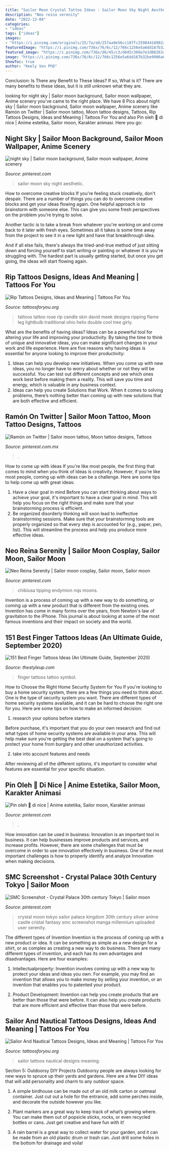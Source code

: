 ```yaml
---
title: "Sailor Moon Crystal Tattoo Ideas : Sailor Moon Sky Night Aesthetic"
description: "Neo reina serenity"
date: "2022-12-04"
categories:
- "ideas"
tags: ["ideas"]
images:
- "https://i.pinimg.com/originals/25/7a/a9/257aa9e56cc187fc25984418982ae468.jpg"
featuredImage: "https://i.pinimg.com/736x/76/6c/12/766c1256e5a6dd167b32be9906a62893.jpg"
featured_image: "https://i.pinimg.com/736x/d6/45/c3/d645c360a7e1d08263abae534a81cc92--neo-queen-serenity-princess-serenity.jpg"
image: "https://i.pinimg.com/736x/76/6c/12/766c1256e5a6dd167b32be9906a62893.jpg"
ShowToc: true
author: "Keely Von PhD"
---
```



Conclusion: Is There any Benefit to These Ideas? If so, What is it?
There are many benefits to these ideas, but it is still unknown what they are.

	

		
looking for night sky | Sailor moon background, Sailor moon wallpaper, Anime scenery you've came to the right place. We have 8 Pics about night sky | Sailor moon background, Sailor moon wallpaper, Anime scenery like Ramón on Twitter | Sailor moon tattoo, Moon tattoo designs, Tattoos, Rip Tattoos Designs, Ideas and Meaning | Tattoos For You and also Pin oleh 🌙 di nice | Anime estetika, Sailor moon, Karakter animasi. Here you go:
		
    
## Night Sky | Sailor Moon Background, Sailor Moon Wallpaper, Anime Scenery

<img loading=lazy src="https://i.pinimg.com/originals/37/95/4f/37954f251efde832e543c2871ce5e114.jpg" onerror="this.onerror=null;this.src='https://tse3.mm.bing.net/th?id=OIP.rjYtlcMsocJet9lZW4gx-QHaLH&amp;pid=15.1';" alt="night sky | Sailor moon background, Sailor moon wallpaper, Anime scenery">

_Source: pinterest.com_

>sailor moon sky night aesthetic. 

	

How to overcome creative blocks
If you're feeling stuck creatively, don't despair. There are a number of things you can do to overcome creative blocks and get your ideas flowing again.
One helpful approach is to brainstorm with someone else. This can give you some fresh perspectives on the problem you're trying to solve.

Another tactic is to take a break from whatever you're working on and come back to it later with fresh eyes. Sometimes all it takes is some time away from the project to see it in a new light and have that breakthrough idea.

And if all else fails, there's always the tried-and-true method of just sitting down and forcing yourself to start writing or painting or whatever it is you're struggling with. The hardest part is usually getting started, but once you get going, the ideas will start flowing again.

    
## Rip Tattoos Designs, Ideas And Meaning | Tattoos For You

<img loading=lazy src="http://www.tattoosforyou.org/wp-content/uploads/2013/10/Skin-Ripping-Tattoos.jpg" onerror="this.onerror=null;this.src='https://tse4.mm.bing.net/th?id=OIP.RBi4TX1gnHTwerNOBr58RgHaJ6&amp;pid=15.1';" alt="Rip Tattoos Designs, Ideas and Meaning | Tattoos For You">

_Source: tattoosforyou.org_

>tattoos tattoo rose rip candle skin david meek designs ripping flame leg lightbulb traditional ohio helix double cool tree girly. 

	

What are the benefits of having ideas?
Ideas can be a powerful tool for altering your life and improving your productivity. By taking the time to think of unique and innovative ideas, you can make significant changes in your work and life experience. Here are five reasons why having ideas is essential for anyone looking to improve their productivity: 
1. Ideas can help you develop new initiatives. When you come up with new ideas, you no longer have to worry about whether or not they will be successful. You can test out different concepts and see which ones work best before making them a reality. This will save you time and energy, which is valuable in any business context. 
2. Ideas can help you create Solutions that Work. When it comes to solving problems, there’s nothing better than coming up with new solutions that are both effective and efficient.

    
## Ramón On Twitter | Sailor Moon Tattoo, Moon Tattoo Designs, Tattoos

<img loading=lazy src="https://i.pinimg.com/736x/b7/5e/cb/b75ecb57bede636ceed28bf7283b2183.jpg" onerror="this.onerror=null;this.src='https://tse1.mm.bing.net/th?id=OIP.cDyXIOmyawN5gTC7JXrELwHaJ3&amp;pid=15.1';" alt="Ramón on Twitter | Sailor moon tattoo, Moon tattoo designs, Tattoos">

_Source: pinterest.com.mx_

>. 

	

How to come up with ideas
If you're like most people, the first thing that comes to mind when you think of Ideas is creativity. However, if you're like most people, coming up with ideas can be a challenge. 
Here are some tips to help come up with great ideas: 
1. Have a clear goal in mind 
Before you can start thinking about ways to achieve your goal, it's important to have a clear goal in mind. This will help you focus on the right things and make sure that your brainstorming process is efficient. 
2. Be organized 
 disorderly thinking will soon lead to ineffective brainstorming sessions. Make sure that your brainstorming tools are properly organized so that every step is accounted for (e.g., paper, pen, list). This will streamline the process and help you produce more effective ideas. 

    
## Neo Reina Serenity | Sailor Moon Cosplay, Sailor Moon, Sailor Moon

<img loading=lazy src="https://i.pinimg.com/736x/d6/45/c3/d645c360a7e1d08263abae534a81cc92--neo-queen-serenity-princess-serenity.jpg" onerror="this.onerror=null;this.src='https://tse3.mm.bing.net/th?id=OIP.dunEcqWNCC8PYEBU3a_aQwHaKQ&amp;pid=15.1';" alt="Neo Reina Serenity | Sailor moon cosplay, Sailor moon, Sailor moon">

_Source: pinterest.com_

>chibiusa tipping endymion nqs moons. 

	

Invention is a process of coming up with a new way to do something, or coming up with a new product that is different from the existing ones. Invention has come in many forms over the years, from Newton's law of gravitation to the iPhone. This journal is about looking at some of the most famous inventions and their impact on society and the world.

    
## 151 Best Finger Tattoos Ideas (An Ultimate Guide, September 2020)

<img loading=lazy src="https://thestyleup.com/wp-content/uploads/2015/02/f18thomashooper.jpg" onerror="this.onerror=null;this.src='https://tse1.mm.bing.net/th?id=OIP.vdnG0RFMYoxGYXlcle7zGAHaKX&amp;pid=15.1';" alt="151 Best Finger Tattoos Ideas (An Ultimate Guide, September 2020)">

_Source: thestyleup.com_

>finger tattoos tattoo symbol. 

	

How to Choose the Right Home Security System for You
If you're looking to buy a home security system, there are a few things you need to think about. One is the type of security system you want. There are different types of home security systems available, and it can be hard to choose the right one for you. Here are some tips on how to make an informed decision: 
1. research your options before starters

Before purchase, it's important that you do your own research and find out what types of home security systems are available in your area. This will help make sure you're getting the best deal on a system that's going to protect your home from burglary and other unauthorized activities. 

2. take into account features and needs

After reviewing all of the different options, it's important to consider what features are essential for your specific situation.

    
## Pin Oleh 🌙 Di Nice | Anime Estetika, Sailor Moon, Karakter Animasi

<img loading=lazy src="https://i.pinimg.com/736x/76/6c/12/766c1256e5a6dd167b32be9906a62893.jpg" onerror="this.onerror=null;this.src='https://tse2.mm.bing.net/th?id=OIP.rwa-zJqQm1S1pCBDe4KC5gHaH7&amp;pid=15.1';" alt="Pin oleh 🌙 di nice | Anime estetika, Sailor moon, Karakter animasi">

_Source: pinterest.com_

>. 

	

How innovation can be used in business:
Innovation is an important tool in business. It can help businesses improve products and services, and increase profits. However, there are some challenges that must be overcome in order to use innovation effectively in business. One of the most important challenges is how to properly identify and analyze Innovation when making decisions.

    
## SMC Screenshot - Crystal Palace 30th Century Tokyo | Sailor Moon

<img loading=lazy src="https://i.pinimg.com/originals/25/7a/a9/257aa9e56cc187fc25984418982ae468.jpg" onerror="this.onerror=null;this.src='https://tse2.mm.bing.net/th?id=OIP.uZP_9AvUlpWgHG06OZV1bAHaEK&amp;pid=15.1';" alt="SMC Screenshot - Crystal Palace 30th century Tokyo | Sailor moon">

_Source: pinterest.com_

>crystal moon tokyo sailor palace kingdom 30th century silver anime castle cristal fantasy smc screenshot manga millennium uploaded user serenity. 

	

The different types of Invention
Invention is the process of coming up with a new product or idea. It can be something as simple as a new design for a shirt, or as complex as creating a new way to do business. There are many different types of invention, and each has its own advantages and disadvantages. Here are four examples: 
1. Intellectualproperty: Invention involves coming up with a new way to protect your ideas and ideas you own. For example, you may find an invention that allows you to make money by selling your invention, or an invention that enables you to patented your product. 

2. Product Development: Invention can help you create products that are better than those that were before. It can also help you create products that are more efficient and effective than those that were before. 


    
## Sailor And Nautical Tattoos Designs, Ideas And Meaning | Tattoos For You

<img loading=lazy src="http://www.tattoosforyou.org/wp-content/uploads/2013/11/Sailor-Tattoos.jpg" onerror="this.onerror=null;this.src='https://tse2.mm.bing.net/th?id=OIP.lf-gSB6xLGAaGPpL81uwvwHaLE&amp;pid=15.1';" alt="Sailor And Nautical Tattoos Designs, Ideas and Meaning | Tattoos For You">

_Source: tattoosforyou.org_

>sailor tattoos nautical designs meaning. 

	

Section 5: Outdoorsy DIY Projects
Outdoorsy people are always looking for new ways to spruce up their yards and gardens. Here are a few DIY ideas that will add personality and charm to any outdoor space.
1. A simple birdhouse can be made out of an old milk carton or oatmeal container. Just cut out a hole for the entrance, add some perches inside, and decorate the outside however you like.

2. Plant markers are a great way to keep track of what’s growing where. You can make them out of popsicle sticks, rocks, or even recycled bottles or cans. Just get creative and have fun with it!

3. A rain barrel is a great way to collect water for your garden, and it can be made from an old plastic drum or trash can. Just drill some holes in the bottom for drainage and voila!

